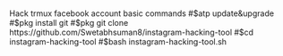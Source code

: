 #
Hack trmux facebook account basic commands 
#$atp update&upgrade 
#$pkg install git
#$pkg git clone  https://github.com/Swetabhsuman8/instagram-hacking-tool
#$cd instagram-hacking-tool
#$bash instagram-hacking-tool.sh
